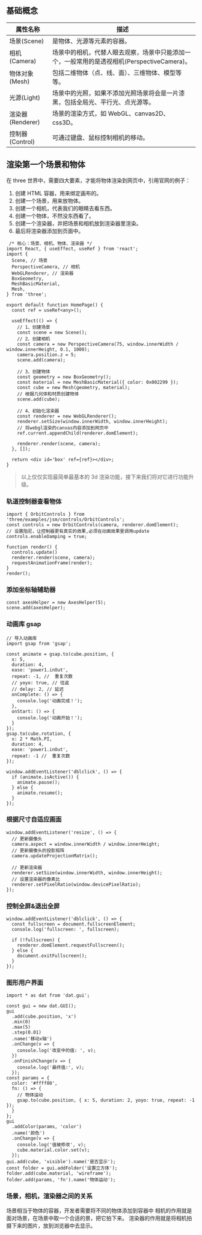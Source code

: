 ## 基础概念

| 属性名称         | 描述                                                                                        |
| ---------------- | ------------------------------------------------------------------------------------------- |
| 场景(Scene)      | 是物体、光源等元素的容器。                                                                  |
| 相机(Camera)     | 场景中的相机，代替人眼去观察，场景中只能添加一个，一般常用的是透视相机(PerspectiveCamera)。 |
| 物体对象(Mesh)   | 包括二维物体（点、线、面）、三维物体、模型等等。                                            |
| 光源(Light)      | 场景中的光照，如果不添加光照场景将会是一片漆黑，包括全局光、平行光、点光源等。              |
| 渲染器(Renderer) | 场景的渲染方式，如 WebGL、canvas2D、css3D。                                                 |
| 控制器(Control)  | 可通过键盘、鼠标控制相机的移动。                                                            |

## 渲染第一个场景和物体

在 three 世界中，需要四大要素，才能将物体渲染到网页中，引用官网的例子：

1. 创建 HTML 容器，用来绑定画布的。
2. 创建一个场景，用来放物体。
3. 创建一个相机，代表我们的眼睛去看东西。
4. 创建一个物体，不然没东西看了。
5. 创建一个渲染器，并把场景和相机放到渲染器里渲染。
6. 最后将渲染器添加到页面中。

```
 /* 核心：场景、相机、物体、渲染器 */
import React, { useEffect, useRef } from 'react';
import {
  Scene, // 场景
  PerspectiveCamera, // 相机
  WebGLRenderer, // 渲染器
  BoxGeometry,
  MeshBasicMaterial,
  Mesh,
} from 'three';

export default function HomePage() {
  const ref = useRef<any>();

  useEffect(() => {
    // 1、创建场景
    const scene = new Scene();
    // 2、创建相机
    const camera = new PerspectiveCamera(75, window.innerWidth / window.innerHeight, 0.1, 1000);
    camera.position.z = 5;
    scene.add(camera);

    // 3、创建物体
    const geometry = new BoxGeometry();
    const material = new MeshBasicMaterial({ color: 0x002299 });
    const cube = new Mesh(geometry, material);
    // 根据几何体和材质创建物体
    scene.add(cube);

    // 4、初始化渲染器
    const renderer = new WebGLRenderer();
    renderer.setSize(window.innerWidth, window.innerHeight);
    // 将webgl渲染的canvas内容添加到网页中
    ref.current.appendChild(renderer.domElement);

    renderer.render(scene, camera);
  }, []);

  return <div id='box' ref={ref}></div>;
}

```

> 以上仅仅实现最简单最基本的 3d 渲染功能，接下来我们将对它进行功能升级。

### 轨道控制器查看物体

```
import { OrbitControls } from 'three/examples/jsm/controls/OrbitControls';
const controls = new OrbitControls(camera, renderer.domElement);
// 设置阻尼，让控制器更有真实的效果,必须在动画效果里调用update
controls.enableDamping = true;

function render() {
  controls.update()
  renderer.render(scene, camera);
  requestAnimationFrame(render);
}
render();
```

### 添加坐标轴辅助器

```
const axesHelper = new AxesHelper(5);
scene.add(axesHelper);
```

### 动画库 gsap

```
// 导入动画库
import gsap from 'gsap';

const animate = gsap.to(cube.position, {
  x: 5,
  duration: 4,
  ease: 'power1.inOut',
  repeat: -1, //  重复次数
  // yoyo: true, // 往返
  // delay: 2, // 延迟
  onComplete: () => {
    console.log('动画完成！');
  },
  onStart: () => {
    console.log('动画开始！');
  }
});
gsap.to(cube.rotation, {
  x: 2 * Math.PI,
  duration: 4,
  ease: 'power1.inOut',
  repeat: -1 //  重复次数
});

window.addEventListener('dblclick', () => {
  if (animate.isActive()) {
    animate.pause();
  } else {
    animate.resume();
  }
});
```

### 根据尺寸自适应画面

```
window.addEventListener('resize', () => {
  // 更新摄像头
  camera.aspect = window.innerWidth / window.innerHeight;
  // 更新摄像头的投影矩阵
  camera.updateProjectionMatrix();

  // 更新渲染器
  renderer.setSize(window.innerWidth, window.innerHeight);
  // 设置渲染器的像素比
  renderer.setPixelRatio(window.devicePixelRatio);
});
```

### 控制全屏&退出全屏

```
window.addEventListener('dblclick', () => {
  const fullscreen = document.fullscreenElement;
  console.log('fullscreen: ', fullscreen);

  if (!fullscreen) {
    renderer.domElement.requestFullscreen();
  } else {
    document.exitFullscreen();
  }
});
```

### 图形用户界面

```
import * as dat from 'dat.gui';

const gui = new dat.GUI();
gui
  .add(cube.position, 'x')
  .min(0)
  .max(5)
  .step(0.01)
  .name('移动x轴')
  .onChange(v => {
    console.log('改变中的值: ', v);
  })
  .onFinishChange(v => {
    console.log('最终值:', v);
  });
const params = {
  color: '#ffff00',
  fn: () => {
    // 物体运动
    gsap.to(cube.position, { x: 5, duration: 2, yoyo: true, repeat: -1 });
  }
};
gui
  .addColor(params, 'color')
  .name('颜色')
  .onChange(v => {
    console.log('值被修改', v);
    cube.material.color.set(v);
  });
gui.add(cube, 'visible').name('是否显示');
const folder = gui.addFolder('设置立方体');
folder.add(cube.material, 'wireframe');
folder.add(params, 'fn').name('物体运动');
```

### 场景，相机，渲染器之间的关系

场景相当于物体的容器，开发者需要将不同的物体添加到容器中
相机的作用就是面对场景，在场景中取一个合适的景，把它拍下来。
渲染器的作用就是将相机拍摄下来的图片，放到浏览器中去显示。
